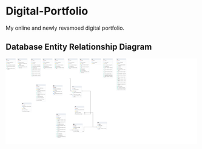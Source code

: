 # Digital-Portfolio
My online and newly revamoed digital portfolio.

## Database Entity Relationship Diagram
![Shaun Damon Portfolio ERD](portfolio_erd.png "ImageTitle")
